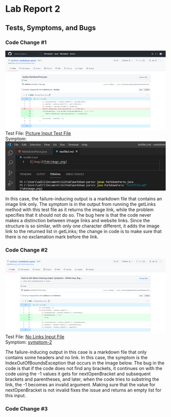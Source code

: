 # Lab Report 2
## Tests, Symptoms, and Bugs
### Code Change #1

![picture-fix](fix-pictures.png)
Test File: [Picture Input Test File](https://github.com/adutta4/markdown-parse/blob/14dfb3ba8ee81a8bc85b25dfd5fc381120ea2139/testfile3.md)  
Symptom: ![symptom-1](wrong-output1.png)

In this case, the failure-inducing output is a markdown file that contains an image link only. The symptom is in the output from running the getLinks method with this test file as it returns the image link, while the problem specifies that it should not do so. The bug here is that the code never makes a distinction between image links and website links. Since the structure is so similar, with only one character different, it adds the image link to the returned list in getLinks; the change in code is to make sure that there is no exclamation mark before the link.

### Code Change #2

![no-link-fix](fix-noLink.png)
Test File: [No Links Input File](https://github.com/adutta4/markdown-parse/blob/a71df5c4aeb80a6ef46d417ae92a92404ba1174e/testfile2.md)  
Symptom: [symptom-2](wrong-output2.png)

The failure-inducing output in this case is a markdown file that only contains some headers and no link. In this case, the symptom is the IndexOutOfBoundsException that occurs in the image below. The bug in the code is that if the code does not find any brackets, it continues on with the code using the -1 values it gets for nextOpenBracket and subsequent brackets and parentheses, and later, when the code tries to substring the link, the -1 becomes an invalid argument. Making sure that the value for nextOpenBracket is not invalid fixes the issue and returns an empty list for this input.

### Code Change #3